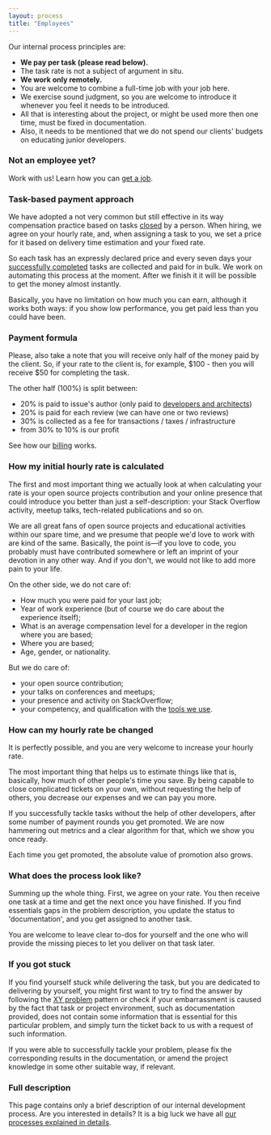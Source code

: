 ```yaml
---
layout: process
title: "Employees"
---
```


Our internal process principles are:
- **We pay per task (please read below).**
- The task rate is not a subject of argument in situ.
- **We work only remotely.**
- You are welcome to combine a full-time job with your job here.
- We exercise sound judgment, so you are welcome to introduce it whenever you feel it needs to be introduced.
- All that is interesting about the project, or might be used more then one time, must be fixed in documentation.
- Also, it needs to be mentioned that we do not spend our clients' budgets on educating junior developers.

### Not an employee yet?

Work with us! Learn how you can [get a job](/meta/rsdp/job-application).

### Task-based payment approach

We have adopted a not very common but still effective in its way compensation practice based on tasks [closed](/meta/rsdp/closing-issues) by a person. When hiring, we agree on your hourly rate, and, when assigning a task to you, we set a price for it based on delivery time estimation and your fixed rate.

So each task has an expressly declared price and every seven days your [successfully completed](/meta/rsdp/definition-of-done) tasks are collected and paid for in bulk. We work on automating this process at the moment. After we finish it it will be possible to get the money almost instantly.

Basically, you have no limitation on how much you can earn,
although it works both ways: if you show low performance,
you get paid less than you could have been.

### Payment formula

Please, also take a note that you will receive only
half of the money paid by the client.
So, if your rate to the client is, for example,
$100 - then you will receive $50 for completing the task.

The other half (100%) is split between:

- 20% is paid to issue's author (only paid to [developers and architects](/meta/rsdp/roles-and-responsibilities))
- 20% is paid for each review (we can have one or two reviews)
- 30% is collected as a fee for transactions / taxes / infrastructure
- from 30% to 10% is our profit

See how our [billing](/meta/rsdp/billing) works.

### How my initial hourly rate is calculated

The first and most important thing we actually look at when calculating your rate is your open source projects contribution and your online presence that could introduce you better than just a self-description: your Stack Overflow activity, meetup talks, tech-related publications and so on.

We are all great fans of open source projects and educational activities within our spare time, and we presume that people we'd love to work with are kind of the same. Basically, the point is—if you love to code, you probably must have contributed somewhere or left an imprint of your devotion in any other way. And if you don't, we would not like to add more pain to your life.

On the other side, we do not care of:
- How much you were paid for your last job;
- Year of work experience (but of course we do care about the experience itself);
- What is an average compensation level for a developer in the region where you are based;
- Where you are based;
- Age, gender, or nationality.

But we do care of:
- your open source contribution;
- your talks on conferences and meetups;
- your presence and activity on StackOverflow;
- your competency, and qualification with the [tools we use](/meta/rsdp/tech-stack).

### How can my hourly rate be changed

It is perfectly possible, and you are very welcome to increase your hourly rate.

The most important thing that helps us to estimate things like that is, basically, how much of other people's time you save. By being capable to close complicated tickets on your own, without requesting the help of others, you decrease our expenses and we can pay you more.

If you successfully tackle tasks without the help of other developers, after some number of payment rounds you get promoted. We are now hammering out metrics and a clear algorithm for that, which we show you once ready.

Each time you get promoted, the absolute value of promotion also grows.

### What does the process look like?

<!--- TODO(@sobolevn): embed draw.io process -->

Summing up the whole thing. First, we agree on your rate. You then receive one task at a time and get the next once you have finished. If you find essentials gaps in the problem description, you update the status to 'documentation', and you get assigned to another task.

You are welcome to leave clear to-dos for yourself and the one who will provide the missing pieces to let you deliver on that task later.

### If you got stuck

If you find yourself stuck while delivering the task, but you are dedicated to delivering by yourself, you might first want to try to find the answer by following the [XY problem](https://en.wikipedia.org/wiki/XY_problem) pattern or check if your embarrassment is caused by the fact that task or project environment, such as documentation provided, does not contain some information that is essential for this particular problem, and simply turn the ticket back to us with a request of such information.

If you were able to successfully tackle your problem, please fix the corresponding results in the documentation, or amend the project knowledge in some other suitable way, if relevant.

### Full description

This page contains only a brief description of our internal development process. Are you interested in details? It is a big luck we have all [our processes explained in details](https://wemake-services.github.io/meta).
